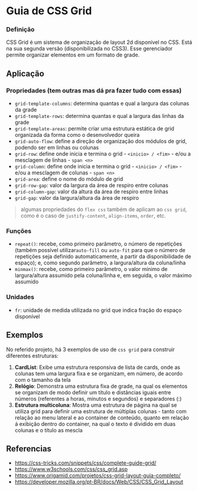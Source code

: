 # Guia de CSS Grid

### Definição
CSS Grid é um sistema de organização de layout 2d disponível no CSS. Está na sua segunda versão (disponibilizada no CSS3). Esse gerenciador permite organizar elementos em um formato de grade.

## Aplicação
### Propriedades (tem outras mas dá pra fazer tudo com essas)

 - `grid-template-columns`: determina quantas e qual a largura das colunas da grade
 - `grid-template-rows`: determina quantas e qual a largura das linhas da grade
 - `grid-template-areas`: permite criar uma estrutura estática de grid organizada da forma como o desenvolvedor queira
 - `grid-auto-flow`: define a direção de organização dos módulos de grid, podendo ser em linhas ou colunas
 - `grid-row`: define onde inicia e termina o grid - `<inicio> / <fim>` - e/ou a mesclagem de linhas - `span <n> `
 - `grid-column`: define onde inicia e termina o grid - `<inicio> / <fim>` - e/ou a mesclagem de colunas - `span <n> `
 - `grid-area`: define o nome do módulo de grid
 - `grid-row-gap`: valor da largura da área de respiro entre colunas
 - `grid-column-gap`: valor da altura da área de respiro entre linhas
 - `grid-gap`: valor da largura/altura da área de respiro
 > algumas propriedades do `flex css` também de aplicam ao `css grid`, como é o caso de `justify-content`, `align-items`, `order`, etc.

### Funções
- `repeat()`: recebe, como primeiro parâmetro, o número de repetições (também possível utilizar`auto-fill` ou `auto-fit` para que o número de repetições seja definido automaticamente, a partir da disponibilidade de espaço); e, como segundo parâmetro, a largura/altura da coluna/linha
- `minmax()`: recebe, como primeiro parâmetro, o valor mínimo de largura/altura assumido pela coluna/linha e, em seguida, o valor máximo assumido

### Unidades
- `fr`: unidade de medida utilizada no grid que indica fração do espaço disponível

## Exemplos
No referido projeto, há 3 exemplos de uso de `css grid` para construir diferentes estruturas:
1. **CardList**: Exibe uma estrutura responsiva de lista de cards, onde as colunas tem uma largura fixa e se organizam, em número, de acordo com o tamanho da tela
2. **Relógio**: Demonstra uma estrutura fixa de grade, na qual os elementos se organizam de modo definir um título e distâncias iguais entre números (referentes a horas, minutos e segundos) e separadores (:)
3. **Estrutura multicoluna**: Mostra uma estrutura de página na qual se utiliza grid para definir uma estrutura de múltiplas colunas - tanto com relação ao menu lateral e ao container de conteúdo, quanto em relação á exibição dentro do container, na qual o texto é dividido em duas colunas e o título as mescla

## Referencias
- https://css-tricks.com/snippets/css/complete-guide-grid/
- https://www.w3schools.com/css/css_grid.asp
- https://www.origamid.com/projetos/css-grid-layout-guia-completo/
- https://developer.mozilla.org/pt-BR/docs/Web/CSS/CSS_Grid_Layout

